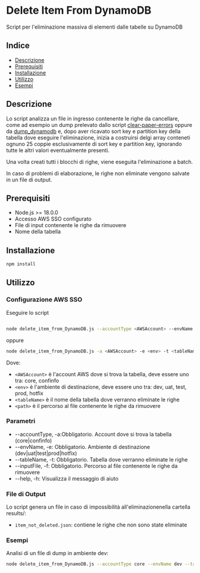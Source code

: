 # Delete Item From DynamoDB

Script per l'eliminazione massiva di elementi dalle tabelle su DynamoDB

## Indice

* [Descrizione](#descrizione)
* [Prerequisiti](#prerequisiti)
* [Installazione](#installazione)
* [Utilizzo](#utilizzo)
* [Esempi](#esempi)

## Descrizione

Lo script analizza un file in ingresso contenente le righe da cancellare, come ad esempio un dump prelevato dallo script [clear-paper-errors](https://github.com/pagopa/pn-troubleshooting/tree/main/clear-paper-errors) oppure da [dump_dynamodb](https://github.com/pagopa/pn-troubleshooting/tree/main/dump_dynamodb) e, dopo aver ricavato sort key e partition key della tabella dove eseguire l'eliminazione, inizia a costruirsi delgi array conteneti ognuno 25 coppie esclusivamente di sort key e partition key, ignorando tutte le altri valori eventualmente presenti.

Una volta creati tutti i blocchi di righe, viene eseguita l'eliminazione a batch.

In caso di problemi di elaborazione, le righe non eliminate vengono salvate in un file di output.

## Prerequisiti

- Node.js >= 18.0.0
- Accesso AWS SSO configurato
- File di input contenente le righe da rimuovere
- Nome della tabella

## Installazione

```bash
npm install
```

## Utilizzo

### Configurazione AWS SSO

Eseguire lo script
```bash

node delete_item_from_DynamoDB.js --accountType <AWSAccount> --envName <env> --tableName <tableName> --inputFile <path>
```
oppure
```bash
node delete_item_from_DynamoDB.js -a <AWSAccount> -e <env> -t <tableName> -f <path>
```
Dove:
- `<AWSAccount>` è l'account AWS dove si trova la tabella, deve essere uno tra: core, confinfo
- `<env>` è l'ambiente di destinazione, deve essere uno tra: dev, uat, test, prod, hotfix
- `<tableName>` è il nome della tabella dove verranno eliminate le righe
- `<path>` è il percorso al file contenente le righe da rimuovere 

### Parametri

- --accountType, -a:Obbligatorio. Account dove si trova la tabella (core|confinfo)
- --envName, -e:    Obbligatorio. Ambiente di destinazione (dev|uat|test|prod|hotfix)
- --tableName, -t:  Obbligatorio. Tabella dove verranno eliminate le righe
- --inputFile, -f:  Obbligatorio. Percorso al file contenente le righe da rimuovere
- --help, -h:       Visualizza il messaggio di aiuto

### File di Output

Lo script genera un file in caso di impossibilità all'eliminazionenella cartella results/:

- `item_not_deleted.json`: contiene le righe che non sono state eliminate

### Esempi

Analisi di un file di dump in ambiente dev:
```bash
node delete_item_from_DynamoDB.js --accountType core --envName dev --tableName pn-PaperRequestError --inputFile ./input.json
```